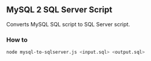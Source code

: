 ## MySQL 2 SQL Server Script

Converts MySQL SQL script to SQL Server script.  


### How to
```sh
node mysql-to-sqlserver.js <input.sql> <output.sql>
```
